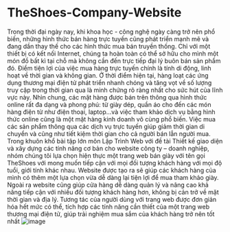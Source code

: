 ﻿# TheShoes-Company-Website
Trong thời đại ngày nay, khi khoa học - công nghệ ngày càng trở nên phổ biến, những hình
thức bán hàng trực tuyến cũng phát triển mạnh mẽ và đang dần thay thế cho các hình thức
mua bán truyền thống. Chỉ với một thiết bị có kết nối Internet, chúng ta hoàn toàn có thể sở
hữu cho mình một món đồ bất kì tại chỗ mà không cần đến trực tiếp đại lý buôn bán sản phẩm
đó. Điểm tiện lợi của việc mua hàng trực tuyến chính là tính di động, linh hoạt về thời gian và
không gian. Ở thời điểm hiện tại, hàng loạt các ứng dụng thương mại điện tử phát triển nhanh
chóng và tăng vọt về số lượng truy cập trong thời gian qua là minh chứng rõ ràng nhất cho sức
hút của lĩnh vực này.
Nhìn chung, các mặt hàng được bán trên thông qua hình thức online rất đa dạng và phong
phú: từ giày dép, quần áo cho đến các món hàng điện từ như điện thoại, laptop...và việc tham
khảo dịch vụ bằng hình thức online cũng là một mặt hàng kinh doanh vô cùng phổ biến. Việc
mua các sản phẩm thông qua các dịch vụ trực tuyến giúp giảm thời gian di chuyển và cũng như
tiết kiệm thời gian cho cả người bán lẫn người mua.
Trong khuôn khổ bài tập lớn môn Lập Trình Web với đề tài Thiết kế giao diện và xây dựng
các tính năng cơ bản cho website công ty – doanh nghiệp, nhóm chúng tôi lựa chọn hiện thực
một trang web bán giày với tên gọi TheShoes với mong muốn tiếp cận với mọi đối tượng khách
hàng với mọi độ tuổi, giới tính khác nhau. Website được tạo ra sẽ giúp các khách hàng của mình
có thêm một lựa chọn vừa dễ dàng lại tiện lợi để mua tham khảo giày. Ngoài ra website cũng
giúp cửa hàng dễ dàng quản lý và nâng cao khả năng tiếp cận với nhiều đối tượng khách hàng
hơn, không bị cản trở về mặt thời gian và địa lý. Tương tác của người dùng với trang web được
đơn giản hóa hết mức có thể, tích hợp các tính năng cần thiết của một trang web thương mại
điện tử, giúp trải nghiệm mua sắm của khách hàng trở nên tốt nhất
![image](https://github.com/hildhild/TheShoes-Company-Website/assets/113029748/7eb7db6e-d7e5-48fd-8ff5-4a0e4c368975)
